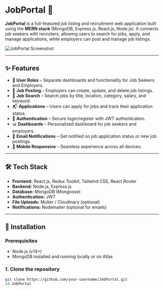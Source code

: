 # JobPortal 💼

**JobPortal** is a full-featured job listing and recruitment web application built using the **MERN stack** (MongoDB, Express.js, React.js, Node.js). It connects job seekers with recruiters, allowing users to search for jobs, apply, and manage applications, while employers can post and manage job listings.

![JobPortal Screenshot](https://i.ibb.co.com/KzSdL1ZG/Job-Portal.png)



---

## ✨ Features

- 👤 **User Roles** – Separate dashboards and functionality for Job Seekers and Employers.
- 📄 **Job Posting** – Employers can create, update, and delete job listings.
- 🔎 **Job Search** – Search jobs by title, location, category, salary, and keyword.
- 📬 **Applications** – Users can apply for jobs and track their application status.
- 🔐 **Authentication** – Secure login/register with JWT authentication.
- 📊 **Dashboards** – Personalized dashboard for job seekers and employers.
- 📨 **Email Notifications** – Get notified on job application status or new job postings.
- 📱 **Mobile Responsive** – Seamless experience across all devices.

---

## 🛠 Tech Stack

- **Frontend:** React.js, Redux Toolkit, Tailwind CSS, React Router
- **Backend:** Node.js, Express.js
- **Database:** MongoDB (Mongoose)
- **Authentication:** JWT
- **File Uploads:** Multer / Cloudinary (optional)
- **Notifications:** Nodemailer (optional for emails)

---

## 🚀 Installation

### Prerequisites

- Node.js (v14+)
- MongoDB installed and running locally or on Atlas

### 1. Clone the repository

```bash
git clone https://github.com/your-username/JobPortal.git
cd JobPortal
